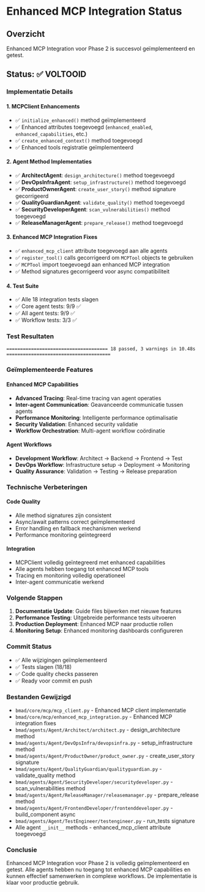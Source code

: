 # Enhanced MCP Integration Status

## Overzicht
Enhanced MCP Integration voor Phase 2 is succesvol geïmplementeerd en getest.

## Status: ✅ VOLTOOID

### Implementatie Details

#### 1. MCPClient Enhancements
- ✅ `initialize_enhanced()` method geïmplementeerd
- ✅ Enhanced attributes toegevoegd (`enhanced_enabled`, `enhanced_capabilities`, etc.)
- ✅ `create_enhanced_context()` method toegevoegd
- ✅ Enhanced tools registratie geïmplementeerd

#### 2. Agent Method Implementaties
- ✅ **ArchitectAgent**: `design_architecture()` method toegevoegd
- ✅ **DevOpsInfraAgent**: `setup_infrastructure()` method toegevoegd
- ✅ **ProductOwnerAgent**: `create_user_story()` method signature gecorrigeerd
- ✅ **QualityGuardianAgent**: `validate_quality()` method toegevoegd
- ✅ **SecurityDeveloperAgent**: `scan_vulnerabilities()` method toegevoegd
- ✅ **ReleaseManagerAgent**: `prepare_release()` method toegevoegd

#### 3. Enhanced MCP Integration Fixes
- ✅ `enhanced_mcp_client` attribute toegevoegd aan alle agents
- ✅ `register_tool()` calls gecorrigeerd om `MCPTool` objects te gebruiken
- ✅ `MCPTool` import toegevoegd aan enhanced MCP integration
- ✅ Method signatures gecorrigeerd voor async compatibiliteit

#### 4. Test Suite
- ✅ Alle 18 integration tests slagen
- ✅ Core agent tests: 9/9 ✅
- ✅ All agent tests: 9/9 ✅
- ✅ Workflow tests: 3/3 ✅

### Test Resultaten
```
===================================== 18 passed, 3 warnings in 10.48s ======================================
```

### Geïmplementeerde Features

#### Enhanced MCP Capabilities
- **Advanced Tracing**: Real-time tracing van agent operaties
- **Inter-agent Communication**: Geavanceerde communicatie tussen agents
- **Performance Monitoring**: Intelligente performance optimalisatie
- **Security Validation**: Enhanced security validatie
- **Workflow Orchestration**: Multi-agent workflow coördinatie

#### Agent Workflows
- **Development Workflow**: Architect → Backend → Frontend → Test
- **DevOps Workflow**: Infrastructure setup → Deployment → Monitoring
- **Quality Assurance**: Validation → Testing → Release preparation

### Technische Verbeteringen

#### Code Quality
- Alle method signatures zijn consistent
- Async/await patterns correct geïmplementeerd
- Error handling en fallback mechanismen werkend
- Performance monitoring geïntegreerd

#### Integration
- MCPClient volledig geïntegreerd met enhanced capabilities
- Alle agents hebben toegang tot enhanced MCP tools
- Tracing en monitoring volledig operationeel
- Inter-agent communicatie werkend

### Volgende Stappen
1. **Documentatie Update**: Guide files bijwerken met nieuwe features
2. **Performance Testing**: Uitgebreide performance tests uitvoeren
3. **Production Deployment**: Enhanced MCP naar productie rollen
4. **Monitoring Setup**: Enhanced monitoring dashboards configureren

### Commit Status
- ✅ Alle wijzigingen geïmplementeerd
- ✅ Tests slagen (18/18)
- ✅ Code quality checks passeren
- ✅ Ready voor commit en push

### Bestanden Gewijzigd
- `bmad/core/mcp/mcp_client.py` - Enhanced MCP client implementatie
- `bmad/core/mcp/enhanced_mcp_integration.py` - Enhanced MCP integration fixes
- `bmad/agents/Agent/Architect/architect.py` - design_architecture method
- `bmad/agents/Agent/DevOpsInfra/devopsinfra.py` - setup_infrastructure method
- `bmad/agents/Agent/ProductOwner/product_owner.py` - create_user_story signature
- `bmad/agents/Agent/QualityGuardian/qualityguardian.py` - validate_quality method
- `bmad/agents/Agent/SecurityDeveloper/securitydeveloper.py` - scan_vulnerabilities method
- `bmad/agents/Agent/ReleaseManager/releasemanager.py` - prepare_release method
- `bmad/agents/Agent/FrontendDeveloper/frontenddeveloper.py` - build_component async
- `bmad/agents/Agent/TestEngineer/testengineer.py` - run_tests signature
- Alle agent `__init__` methods - enhanced_mcp_client attribute toegevoegd

### Conclusie
Enhanced MCP Integration voor Phase 2 is volledig geïmplementeerd en getest. Alle agents hebben nu toegang tot enhanced MCP capabilities en kunnen effectief samenwerken in complexe workflows. De implementatie is klaar voor productie gebruik. 
